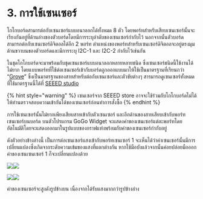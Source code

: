 # 3. การใช้เซนเซอร์

โกโกบอร์ดสามารต่อกับเซนเซอร์แบบอนาลอกได้ทั้งหมด 8 ตัว โดยพอร์ทสำหรับเสียบเซนเซอร์นั้นจะเรียงกันอยู่ที่ด้านล่างของตัวบอร์ดโดยมีการระบุลำดับของเซนเซอร์กำกับไว้ นอกจากนั้นตัวบอร์ดสามารถต่อกับเซนเซอร์ดิจิตอลได้อีก 2 พอร์ท ตำแหน่งของพอร์ทสำหรับเซนเซอร์ดิจิตอลจะอยู่ตรงมุมด้านขวาบนของตัวบอร์ดและมีการระบุ I2C-1 และ I2C-2 กำกับไว้เช่นกัน

ในชุดโกโกบอร์ดจะมาพร้อมกับชุดเซนเซอร์แบบอนาลอกหลายหลายชนิด ซึ่งเซนเซอร์ชนิดนี้ใช้งานได้ไม่ยาก โดยแบบพอร์ทที่ใช้ต่อเซนเซอร์เข้ากับบอร์ดถูกออกแบบมาให้ใช้เป็นมาตรฐานที่เรียนกว่า “[Grove](http://www.seeedstudio.com/wiki/Grove_System)” ซึ่งเป็นมาตรฐานของสายสำหรับต่อกับเซนเซอร์และตัวขับต่างๆ สารมารถดูเซนเซอร์ทั้งหมดที่ใช้มาตรฐานนี้ได้ที่ [SEEED studio](https://www.seeedstudio.com/)

{% hint style="warning" %}
 เซนเซอร์จาก SEEED store อาจจะใช้ร่วมกับโกโกบอร์ดไม่ได้ ให้ท่านตรวจสอบความเข้ากันได้ของเซนเซอร์ก่อนทำการสั่งซื้อ
{% endhint %}

การใช้เซนเซอร์นั้นไม่ยากเพียงเสียบสายเข้ากับตัวเซนเซอร์ และอีกด้านของสายเสียบเข้ากับพอร์ทเซนเซอร์บนบอร์ด บนตัวโปรแกรม GoGo Widget จะแสดงค่าของเซนเซอร์แต่ละพอร์ทโดยอัตโนมัติโดยจะแสดงออกมาในรูปแบบของกราฟแท่งพร้อมกับค่าของเซนเซอร์กำกับอยู่

ดังตัวอย่างข้างล่างนี้ เป็นการต่อเซนเซอร์แสงเข้ากับพอร์ทเซนเซอร์ 1 จะเห็นได้ว่าค่าเซนเซอร์นั้นมีการเปลี่ยนแปลงซึ่งเกิดจากระดับความเข้มของแสงที่แตกต่างกัน หากใช้มือบังแล้วจากนั้นค่อยปล่อยมือออก ค่าของเซนเซนเซอร์ 1 ก็จะเปลี่ยนแปลงด้วย

![](https://lh6.googleusercontent.com/6yTco31szs6078l93HRB9q2I76E3GgGeaKNruVVN66T6WFMgW_M0cGlpu2hOnONOXDoEWIIZLyXZ5Y3jreHbETzOVykryOB-cv_hnki3Je2jrOPeu8WFrVxAcG9uMgyK0n3-mQMf)![](https://lh3.googleusercontent.com/5dL8I6zWLLvC7u3JPIC1LAeM7tLWCnavBtvvwpu-FAdT0WEqNpzUaqozXyUVSACS5wAN1S17FMF1iOWgyrghnHvCchIhDD5QQxd7zyvvWF73oxubuNA5S8d7K1UkaaQaQpXTa5bt)

![](https://lh5.googleusercontent.com/QvWqZgmP5hgKislAgSgjRPdADaLEkf2cjYgF2TIwoosQU1xMpPBqeaMQ7W3Mko0_N3bL6B9fZQcymhigVojpzzdaIbazg0wFjREoCyLNZz_dTVztJNF00lO5ZOZdT_DFuRHytgri)![](https://lh3.googleusercontent.com/vacLSnU69A5KbTvpA-7kqdfsQ_ljvbpEYNq7-fAAe5LVwR9Z7kq2YY8nTq4PZU3tMXivyzBnZB0ymlh5MZEde96ERP4jpwD_FOSQXCLpisdlz_56eq-tsVyLOlV0rTRq_L4ZfrIR)

ค่าของเซนเซอร์จะสูงดังรูปข้างบน เนื่องจากได้รับแสงมากกว่ารูปข้างล่าง

